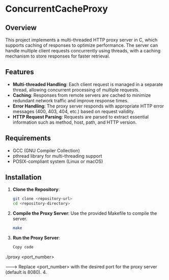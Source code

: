 # ConcurrentCacheProxy

## Overview

This project implements a multi-threaded HTTP proxy server in C, which supports caching of responses to optimize performance. The server can handle multiple client requests concurrently using threads, with a caching mechanism to store responses for faster retrieval.

## Features

- **Multi-threaded Handling**: Each client request is managed in a separate thread, allowing concurrent processing of multiple requests.
- **Caching**: Responses from remote servers are cached to minimize redundant network traffic and improve response times.
- **Error Handling**: The proxy server responds with appropriate HTTP error messages (400, 403, 404, etc.) based on request validity.
- **HTTP Request Parsing**: Requests are parsed to extract essential information such as method, host, path, and HTTP version.

## Requirements

- GCC (GNU Compiler Collection)
- pthread library for multi-threading support
- POSIX-compliant system (Linux or macOS)

## Installation

1. **Clone the Repository**:
   ```bash
   git clone <repository-url>
   cd <repository-directory>
2. **Compile the Proxy Server**: Use the provided Makefile to compile the server.
   ```bash
   make
3. **Run the Proxy Server**:
   ```bash
   Copy code
  ./proxy <port_number>

  ---> Replace <port_number> with the desired port for the proxy server (default is 8080).
4.

